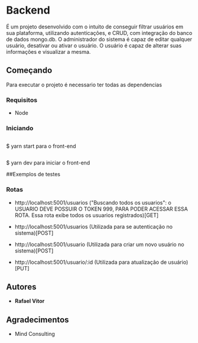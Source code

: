 # Backend

É um projeto desenvolvido com o intuito de conseguir filtrar usuários em sua plataforma, utilizando autenticações, e CRUD, com integração do banco de dados mongo.db.
O administrador do sistema é capaz de editar qualquer usuário, desativar ou ativar o usuário.
O usuário é capaz de alterar suas informações e visualizar a mesma.
## Começando

Para executar o projeto é necessario ter todas as dependencias

### Requisitos

 - Node

 
### Iniciando 
```
```
$ yarn start para o front-end
```
```
$ yarn dev para iniciar o front-end


##Exemplos de testes

### Rotas

 - http://localhost:5001/usuarios ("Buscando todos os usuarios": o USUARIO DEVE POSSUIR O TOKEN 999, PARA PODER ACESSAR ESSA ROTA. Essa rota exibe todos os usuarios registrados)[GET]
 
 - http://localhost:5001/usuarios (Utilizada para se autenticação no sistema)[POST]
 
 - http://localhost:5001/usuario (Utilizada para criar um novo usuário no sistema)[POST]
 
 - http://localhost:5001/usuario/:id (Utilizada para atualização de usuário) [PUT]
 



 
## Autores

* **Rafael Vitor**

## Agradecimentos

* Mind Consulting
